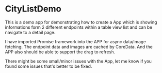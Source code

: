 # CityListDemo
This is a demo app for demonstrating how to create a App which is showing informations form 2 different endpoints within a table view list and can be navigate to a detail page.

I have imported Promise framework into the APP for async data/image fetching. The endpoint data and images are cached by CoreData. And the APP also should be able to support the drag to refresh.

There might be some small/minor issues with the App, let me know if you found some issues that's better to be fixed.
